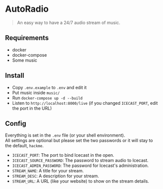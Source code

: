 # AutoRadio
> An easy way to have a 24/7 audio stream of music. 

## Requirements
- docker
- docker-compose
- Some music

## Install
- Copy `.env.example` to `.env` and edit it
- Put music inside `music/`
- Run `docker-compose up -d --build`
- Listen to `http://localhost:8000/live` (if you changed `ICECAST_PORT`, edit the port in the URL)

## Config
Everything is set in the `.env` file (or your shell environment).  
All settings are optional but please set the two passwords or it will stay to the default, `hackme`.

- `ICECAST_PORT`: The port to bind Icecast in the open.
- `ICECAST_SOURCE_PASSWORD`: The password to stream audio to Icecast.
- `ICECAST_ADMIN_PASSWORD`: The password for Icecast's administration.
- `STREAM_NAME`: A title for your stream.
- `STREAM_DESC`: A description for your stream.
- `STREAM_URL`: A URL (like your website) to show on the stream details.

